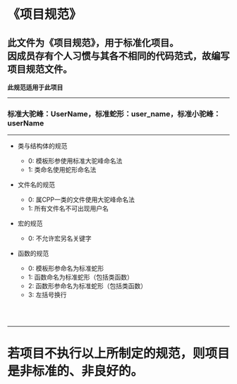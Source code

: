 # 《项目规范》
## 此文件为《项目规范》，用于标准化项目。<br>因成员存有个人习惯与其各不相同的代码范式，故编写项目规范文件。

**此规范适用于此项目**

***

### 标准大驼峰：UserName，标准蛇形：user_name，标准小驼峰：userName

***

- 类与结构体的规范
    - 0: 模板形参使用标准大驼峰命名法
    - 1: 类命名使用蛇形命名法

- 文件名的规范
    - 0: 属CPP一类的文件使用大驼峰命名法
    - 1: 所有文件名不可出现用户名

- 宏的规范
    - 0: 不允许宏另名关键字

- 函数的规范
    - 0: 模板形参命名为标准蛇形
    - 1: 函数命名为标准蛇形（包括类函数）
    - 2: 函数形参命名为标准蛇形（包括类函数）
    - 3: 左括号换行

<br> <br>

***
# 若项目不执行以上所制定的规范，则项目是非标准的、非良好的。